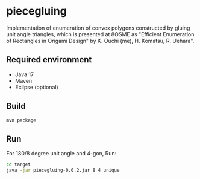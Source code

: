 # piecegluing
Implementation of enumeration of convex polygons constructed by gluing unit angle triangles, which is presented at 8OSME
as "Efficient Enumeration of Rectangles in Origami Design" by
K. Ouchi (me), H. Komatsu, R. Uehara".

## Required environment
* Java 17
* Maven
* Eclipse (optional)

## Build
```sh
mvn package
```

## Run
For 180/8 degree unit angle and 4-gon, Run:

```sh
cd target
java -jar piecegluing-0.0.2.jar 8 4 unique
```